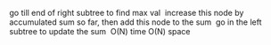 go till end of right subtree to find max val
​
increase this node by accumulated sum so far, then add this node to the sum
​
go in the left subtree to update the sum
​
O(N) time
O(N) space